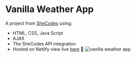 # Vanilla Weather App
A project from [SheCodes](https://www.shecodes.io/workshops?gc_id=20485440392&h_ad_id=687450966627&gclid=Cj0KCQiAw6yuBhDrARIsACf94RXTQn7cIUx1PeIQIR65BkfqQ7h-QSBc2pitRsV9p-qJYrUlherpTHAaArRLEALw_wcB) using:
* HTML, CSS, Java Script
* AJAX
* The SheCodes API integration
* Hosted on Netlify view live [here](https://weather-app-patrycja-codes.netlify.app/) 👀
![vanilla weather app](https://github.com/PatrycjaOosthuizen/my-weather-app/assets/152764771/634dc622-e8af-4f06-b2e6-4d0d9a163243)
